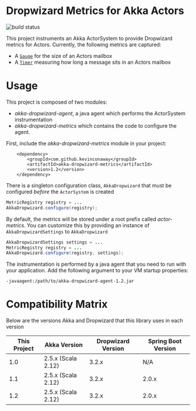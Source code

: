 # Dropwizard Metrics for Akka Actors 
![build status](https://travis-ci.com/kevinconaway/akka-dropwizard.svg?branch=master "build status")

This project instruments an Akka ActorSystem to provide Dropwizard metrics for Actors.  Currently, the following
metrics are captured:

* A [`Gauge`](https://metrics.dropwizard.io/4.0.0/manual/core.html#gauges) for the size of an Actors mailbox
* A [`Timer`](https://metrics.dropwizard.io/4.0.0/manual/core.html#timers) measuring how long a message sits in an Actors mailbox

# Usage

This project is composed of two modules:

* _akka-dropwizard-agent_, a java agent which performs the ActorSystem instrumentation
* _akka-dropwizard-metrics_ which contains the code to configure the agent.

First, include the _akka-dropwizard-metrics_ module in your project:

        <dependency>
            <groupId>com.github.kevinconaway</groupId>
            <artifactId>akka-dropwizard-metrics</artifactId>
            <version>1.2</version>
        </dependency>

There is a singleton configuration class, `AkkaDropwizard` that must be configured *before* the `ActorSystem` is created

```java
MetricRegistry registry = ...
AkkaDropwizard.configure(registry);
```

By default, the metrics will be stored under a root prefix called _actor-metrics_.  You can customize this by providing
an instance of `AkkaDropwizardSettings` to `AkkaDropwizard`

```java
AkkaDropwizardSettings settings = ...
MetricRegistry registry = ...
AkkaDropwizard.configure(registry, settings);
```

The instrumentation is performed by a java agent that you need to run with your application.  Add the following 
argument to your VM startup properties:

    -javaagent:/path/to/akka-dropwizard-agent-1.2.jar

# Compatibility Matrix

Below are the versions Akka and Dropwizard that this library uses in each version

| This Project  | Akka Version          | Dropwizard Version    | Spring Boot Version   |
| ------------  | ------------          | -------------------   | --------------------
| 1.0           | 2.5.x (Scala 2.12)    |   3.2.x               | N/A
| 1.1           | 2.5.x (Scala 2.12)    |   3.2.x               | 2.0.x
| 1.2           | 2.5.x (Scala 2.12)    |   3.2.x               | 2.0.x
